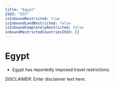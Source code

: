 ```yaml
---
title: "Egypt"
ISO3: "EGY"
isInboundRestricted: true
isInboundLandRestricted: false
isInboundCompletelyRestricted: false
inboundRestrictedCountriesISO3: []
---
```


# Egypt

* Egypt has reportedly imposed travel restrictions.

*DISCLAIMER*: Enter disclaimer text here.

